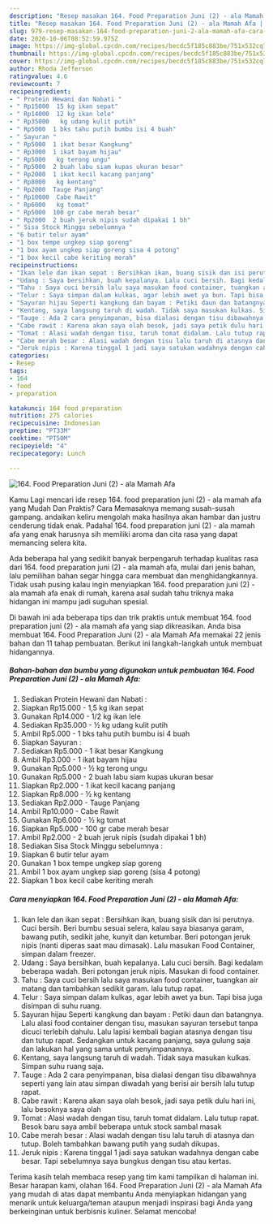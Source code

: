 ```yaml
---
description: "Resep masakan 164. Food Preparation Juni (2) - ala Mamah Afa | Cara Masak 164. Food Preparation Juni (2) - ala Mamah Afa Yang Lezat Sekali"
title: "Resep masakan 164. Food Preparation Juni (2) - ala Mamah Afa | Cara Masak 164. Food Preparation Juni (2) - ala Mamah Afa Yang Lezat Sekali"
slug: 979-resep-masakan-164-food-preparation-juni-2-ala-mamah-afa-cara-masak-164-food-preparation-juni-2-ala-mamah-afa-yang-lezat-sekali
date: 2020-10-06T08:52:59.975Z
image: https://img-global.cpcdn.com/recipes/becdc5f185c883be/751x532cq70/164-food-preparation-juni-2-ala-mamah-afa-foto-resep-utama.jpg
thumbnail: https://img-global.cpcdn.com/recipes/becdc5f185c883be/751x532cq70/164-food-preparation-juni-2-ala-mamah-afa-foto-resep-utama.jpg
cover: https://img-global.cpcdn.com/recipes/becdc5f185c883be/751x532cq70/164-food-preparation-juni-2-ala-mamah-afa-foto-resep-utama.jpg
author: Rhoda Jefferson
ratingvalue: 4.6
reviewcount: 7
recipeingredient:
- " Protein Hewani dan Nabati "
- " Rp15000  15 kg ikan sepat"
- " Rp14000  12 kg ikan lele"
- " Rp35000   kg udang kulit putih"
- " Rp5000  1 bks tahu putih bumbu isi 4 buah"
- " Sayuran "
- " Rp5000  1 ikat besar Kangkung"
- " Rp3000  1 ikat bayam hijau"
- " Rp5000   kg terong ungu"
- " Rp5000  2 buah labu siam kupas ukuran besar"
- " Rp2000  1 ikat kecil kacang panjang"
- " Rp8000   kg kentang"
- " Rp2000  Tauge Panjang"
- " Rp10000  Cabe Rawit"
- " Rp6000   kg tomat"
- " Rp5000  100 gr cabe merah besar"
- " Rp2000  2 buah jeruk nipis sudah dipakai 1 bh"
- " Sisa Stock Minggu sebelumnya "
- "6 butir telur ayam"
- "1 box tempe ungkep siap goreng"
- "1 box ayam ungkep siap goreng sisa 4 potong"
- "1 box kecil cabe keriting merah"
recipeinstructions:
- "Ikan lele dan ikan sepat : Bersihkan ikan, buang sisik dan isi perutnya. Cuci bersih. Beri bumbu sesuai selera, kalau saya biasanya garam, bawang putih, sedikit jahe, kunyit dan ketumbar. Beri potongan jeruk nipis (nanti diperas saat mau dimasak). Lalu masukan Food Container, simpan dalam freezer."
- "Udang : Saya bersihkan, buah kepalanya. Lalu cuci bersih. Bagi kedalam beberapa wadah. Beri potongan jeruk nipis. Masukan di food container."
- "Tahu : Saya cuci bersih lalu saya masukan food container, tuangkan air matang dan tambahkan sedikit garam. lalu tutup rapat."
- "Telur : Saya simpan dalam kulkas, agar lebih awet ya bun. Tapi bisa juga disimpan di suhu ruang."
- "Sayuran hijau Seperti kangkung dan bayam : Petiki daun dan batangnya. Lalu alasi food container dengan tisu, masukan sayuran tersebut tanpa dicuci terlebih dahulu. Lalu lapisi kembali bagian atasnya dengan tisu dan tutup rapat. Sedangkan untuk kacang panjang, saya gulung saja dan lakukan hal yang sama untuk penyimpanannya."
- "Kentang, saya langsung taruh di wadah. Tidak saya masukan kulkas. Simpan suhu ruang saja."
- "Tauge : Ada 2 cara penyimpanan, bisa dialasi dengan tisu dibawahnya seperti yang lain atau simpan diwadah yang berisi air bersih lalu tutup rapat."
- "Cabe rawit : Karena akan saya olah besok, jadi saya petik dulu hari ini, lalu besoknya saya olah"
- "Tomat : Alasi wadah dengan tisu, taruh tomat didalam. Lalu tutup rapat. Besok baru saya ambil beberapa untuk stock sambal masak"
- "Cabe merah besar : Alasi wadah dengan tisu lalu taruh di atasnya dan tutup. Boleh tambahkan bawang putih yang sudah dikupas."
- "Jeruk nipis : Karena tinggal 1 jadi saya satukan wadahnya dengan cabe besar. Tapi sebelumnya saya bungkus dengan tisu atau kertas."
categories:
- Resep
tags:
- 164
- food
- preparation

katakunci: 164 food preparation 
nutrition: 275 calories
recipecuisine: Indonesian
preptime: "PT33M"
cooktime: "PT50M"
recipeyield: "4"
recipecategory: Lunch

---
```



![164. Food Preparation Juni (2) - ala Mamah Afa](https://img-global.cpcdn.com/recipes/becdc5f185c883be/751x532cq70/164-food-preparation-juni-2-ala-mamah-afa-foto-resep-utama.jpg)

Kamu Lagi mencari ide resep 164. food preparation juni (2) - ala mamah afa yang Mudah Dan Praktis? Cara Memasaknya memang susah-susah gampang. andaikan keliru mengolah maka hasilnya akan hambar dan justru cenderung tidak enak. Padahal 164. food preparation juni (2) - ala mamah afa yang enak harusnya sih memiliki aroma dan cita rasa yang dapat memancing selera kita.



Ada beberapa hal yang sedikit banyak berpengaruh terhadap kualitas rasa dari 164. food preparation juni (2) - ala mamah afa, mulai dari jenis bahan, lalu pemilihan bahan segar hingga cara membuat dan menghidangkannya. Tidak usah pusing kalau ingin menyiapkan 164. food preparation juni (2) - ala mamah afa enak di rumah, karena asal sudah tahu triknya maka hidangan ini mampu jadi suguhan spesial.


Di bawah ini ada beberapa tips dan trik praktis untuk membuat 164. food preparation juni (2) - ala mamah afa yang siap dikreasikan. Anda bisa membuat 164. Food Preparation Juni (2) - ala Mamah Afa memakai 22 jenis bahan dan 11 tahap pembuatan. Berikut ini langkah-langkah untuk membuat hidangannya.

<!--inarticleads1-->

##### Bahan-bahan dan bumbu yang digunakan untuk pembuatan 164. Food Preparation Juni (2) - ala Mamah Afa:

1. Sediakan  Protein Hewani dan Nabati :
1. Siapkan  Rp15.000 - 1,5 kg ikan sepat
1. Gunakan  Rp14.000 - 1/2 kg ikan lele
1. Sediakan  Rp35.000 - ½ kg udang kulit putih
1. Ambil  Rp5.000 - 1 bks tahu putih bumbu isi 4 buah
1. Siapkan  Sayuran :
1. Sediakan  Rp5.000 - 1 ikat besar Kangkung
1. Ambil  Rp3.000 - 1 ikat bayam hijau
1. Gunakan  Rp5.000 - ½ kg terong ungu
1. Gunakan  Rp5.000 - 2 buah labu siam kupas ukuran besar
1. Siapkan  Rp2.000 - 1 ikat kecil kacang panjang
1. Siapkan  Rp8.000 - ½ kg kentang
1. Sediakan  Rp2.000 - Tauge Panjang
1. Ambil  Rp10.000 - Cabe Rawit
1. Gunakan  Rp6.000 - ½ kg tomat
1. Siapkan  Rp5.000 - 100 gr cabe merah besar
1. Ambil  Rp2.000 - 2 buah jeruk nipis (sudah dipakai 1 bh)
1. Sediakan  Sisa Stock Minggu sebelumnya :
1. Siapkan 6 butir telur ayam
1. Gunakan 1 box tempe ungkep siap goreng
1. Ambil 1 box ayam ungkep siap goreng (sisa 4 potong)
1. Siapkan 1 box kecil cabe keriting merah




<!--inarticleads2-->

##### Cara menyiapkan 164. Food Preparation Juni (2) - ala Mamah Afa:

1. Ikan lele dan ikan sepat : Bersihkan ikan, buang sisik dan isi perutnya. Cuci bersih. Beri bumbu sesuai selera, kalau saya biasanya garam, bawang putih, sedikit jahe, kunyit dan ketumbar. Beri potongan jeruk nipis (nanti diperas saat mau dimasak). Lalu masukan Food Container, simpan dalam freezer.
1. Udang : Saya bersihkan, buah kepalanya. Lalu cuci bersih. Bagi kedalam beberapa wadah. Beri potongan jeruk nipis. Masukan di food container.
1. Tahu : Saya cuci bersih lalu saya masukan food container, tuangkan air matang dan tambahkan sedikit garam. lalu tutup rapat.
1. Telur : Saya simpan dalam kulkas, agar lebih awet ya bun. Tapi bisa juga disimpan di suhu ruang.
1. Sayuran hijau Seperti kangkung dan bayam : Petiki daun dan batangnya. Lalu alasi food container dengan tisu, masukan sayuran tersebut tanpa dicuci terlebih dahulu. Lalu lapisi kembali bagian atasnya dengan tisu dan tutup rapat. Sedangkan untuk kacang panjang, saya gulung saja dan lakukan hal yang sama untuk penyimpanannya.
1. Kentang, saya langsung taruh di wadah. Tidak saya masukan kulkas. Simpan suhu ruang saja.
1. Tauge : Ada 2 cara penyimpanan, bisa dialasi dengan tisu dibawahnya seperti yang lain atau simpan diwadah yang berisi air bersih lalu tutup rapat.
1. Cabe rawit : Karena akan saya olah besok, jadi saya petik dulu hari ini, lalu besoknya saya olah
1. Tomat : Alasi wadah dengan tisu, taruh tomat didalam. Lalu tutup rapat. Besok baru saya ambil beberapa untuk stock sambal masak
1. Cabe merah besar : Alasi wadah dengan tisu lalu taruh di atasnya dan tutup. Boleh tambahkan bawang putih yang sudah dikupas.
1. Jeruk nipis : Karena tinggal 1 jadi saya satukan wadahnya dengan cabe besar. Tapi sebelumnya saya bungkus dengan tisu atau kertas.




Terima kasih telah membaca resep yang tim kami tampilkan di halaman ini. Besar harapan kami, olahan 164. Food Preparation Juni (2) - ala Mamah Afa yang mudah di atas dapat membantu Anda menyiapkan hidangan yang menarik untuk keluarga/teman ataupun menjadi inspirasi bagi Anda yang berkeinginan untuk berbisnis kuliner. Selamat mencoba!
